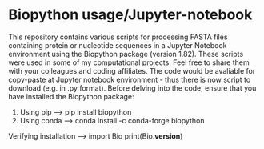 # Biopython usage/Jupyter-notebook

This repository contains various scripts for processing FASTA files containing protein or nucleotide sequences in a Jupyter Notebook environment using the Biopython package (version 1.82). These scripts were used in some of my computational projects. Feel free to share them with your colleagues and coding affiliates. The code would be avaliable for copy-paste at Jupyter notebook environment - thus there is now script to download (e.g. in .py format). Before delving into the code, ensure that you have installed the Biopython package:

1) Using pip -->
   pip install biopython
2) Using conda -->
   conda install -c conda-forge biopython

Verifying installation -->
import Bio
print(Bio.__version__)


